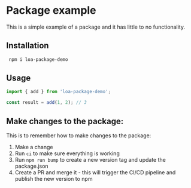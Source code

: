 # Package example

This is a simple example of a package and it has little to no functionality.

## Installation

```bash
 npm i loa-package-demo
```

## Usage

```typescript
import { add } from 'loa-package-demo';

const result = add(1, 2); // 3
```

## Make changes to the package:

This is to remember how to make changes to the package:

1. Make a change
2. Run `ci` to make sure everything is working
3. Run `npm run bump` to create a new version tag and update the package.json
4. Create a PR and merge it - this will trigger the CI/CD pipeline and publish the new version to npm
